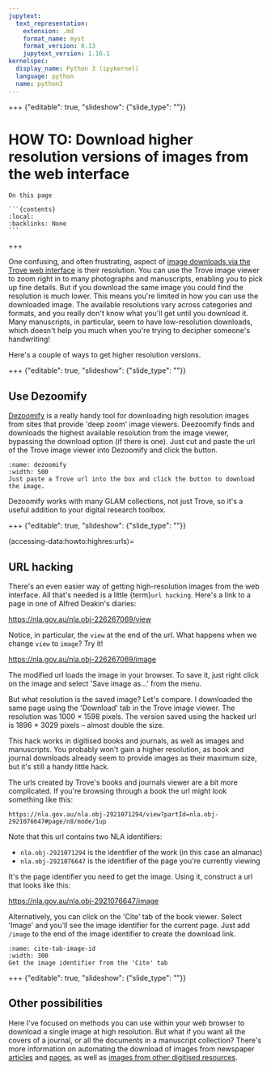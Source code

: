 ```yaml
---
jupytext:
  text_representation:
    extension: .md
    format_name: myst
    format_version: 0.13
    jupytext_version: 1.16.1
kernelspec:
  display_name: Python 3 (ipykernel)
  language: python
  name: python3
---
```


+++ {"editable": true, "slideshow": {"slide_type": ""}}

# HOW TO: Download higher resolution versions of images from the web interface

````{card}
On this page

```{contents}
:local:
:backlinks: None
```
````

+++

One confusing, and often frustrating, aspect of [image downloads via the Trove web interface](downloading-images-web-interface) is their resolution. You can use the Trove image viewer to zoom right in to many photographs and manuscripts, enabling you to pick up fine details. But if you download the same image you could find the resolution is much lower. This means you're limited in how you can use the downloaded image. The available resolutions vary across categories and formats, and you really don't know what you'll get until you download it. Many manuscripts, in particular, seem to have low-resolution downloads, which doesn't help you much when you're trying to decipher someone's handwriting!

Here's a couple of ways to get higher resolution versions.

+++ {"editable": true, "slideshow": {"slide_type": ""}}

## Use Dezoomify

[Dezoomify](https://dezoomify.ophir.dev/) is a really handy tool for downloading high resolution images from sites that provide 'deep zoom' image viewers. Deezoomify finds and downloads the highest available resolution from the image viewer, bypassing the download option (if there is one). Just cut and paste the url of the Trove image viewer into Dezoomify and click the button.

```{figure} ../../images/dezoomify.png
:name: dezoomify
:width: 500
Just paste a Trove url into the box and click the button to download the image.
```

Dezoomify works with many GLAM collections, not just Trove, so it's a useful addition to your digital research toolbox.

+++ {"editable": true, "slideshow": {"slide_type": ""}}

(accessing-data:howto:highres:urls)=
## URL hacking

There's an even easier way of getting high-resolution images from the web interface. All that's needed is a little {term}`url hacking`. Here's a link to a page in one of Alfred Deakin's diaries: 

<https://nla.gov.au/nla.obj-226267069/view>

Notice, in particular, the `view` at the end of the url. What happens when we change `view` to `image`? Try it!

<https://nla.gov.au/nla.obj-226267069/image>

The modified url loads the image in your browser. To save it, just right click on the image and select 'Save image as...' from the menu.

But what resolution is the saved image? Let's compare. I downloaded the same page using the 'Download' tab in the Trove image viewer. The resolution was 1000 × 1598 pixels. The version saved using the hacked url is 1896 × 3029 pixels – almost double the size.

This hack works in digitised books and journals, as well as images and manuscripts. You probably won't gain a higher resolution, as book and journal downloads already seem to provide images as their maximum size, but it's still a handy little hack.

The urls created by Trove's books and journals viewer are a bit more complicated. If you're browsing through a book the url might look something like this: 

`https://nla.gov.au/nla.obj-2921071294/view?partId=nla.obj-2921076647#page/n8/mode/1up` 

Note that this url contains two NLA identifiers:

- `nla.obj-2921071294` is the identifier of the work (in this case an almanac)
- `nla.obj-2921076647` is the identifier of the page you're currently viewing

It's the page identifier you need to get the image. Using it, construct a url that looks like this:

<https://nla.gov.au/nla.obj-2921076647/image>

Alternatively, you can click on the 'Cite' tab of the book viewer. Select 'Image' and you'll see the image identifier for the current page. Just add `/image` to the end of the image identifier to create the download link.

```{figure} ../../images/cite-tab-image-identifier.png
:name: cite-tab-image-id
:width: 300
Get the image identifier from the 'Cite' tab
```

+++ {"editable": true, "slideshow": {"slide_type": ""}}

## Other possibilities

Here I've focused on methods you can use within your web browser to download a single image at high resolution. But what if you want all the covers of a journal, or all the documents in a manuscript collection? There's more information on automating the download of images from newspaper [articles](articles-as-images) and [pages](page-images-and-pdfs), as well as [images from other digitised resources](digitised:accessing-data:images).

```{code-cell} ipython3

```

